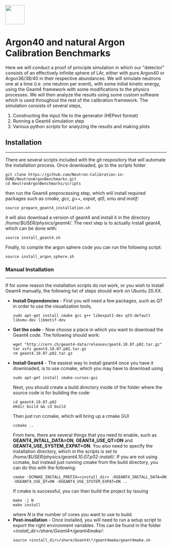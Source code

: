 <p align="left">
  <img height="60" src="https://ibb.co/2ScN3FY" />
</p>

# Argon40 and natural Argon Calibration Benchmarks

Here we will conduct a proof of principle simulation in which our "detector" consists of an effectively infinite sphere of LAr, either with pure Argon40 or Argon36/38/40 in their respective abundances.  We will simulate neutrons one at a time (i.e. one neutron per event), with some initial kinetic energy, using the Geant4 framework with some modifications to the physics processes.  We will then analyze the results using some custom software which is used throughout the rest of the calibration framework.  The simulation consists of several steps, 

1.  Constructing the input file to the generator (HEPevt format)
2.  Running a Geant4 simulation step
3.  Various python scripts for analyzing the results and making plots

## Installation
-----------------
There are several scripts included with the git respository that will automate the installation process.  Once downloaded, go to the scripts folder
```shell
git clone https://github.com/Neutron-Calibration-in-DUNE/NeutronArgonBenchmarks.git
cd NeutronArgonBenchmarks/scripts
```
then run the Geant4 preprocessing step, which will install required packages such as *cmake, gcc, g++, expat, qt5, xmu and motif*:
```shell
source prepare_geant4_installation.sh
```
it will also download a version of geant4 and install it in the directory */home/$USER/physics/geant4/*.  The next step is to actually install geant4, which can be done with:
```shell
source install_geant4.sh
```
Finally, to compile the argon sphere code you can run the following script:
```shell
source install_argon_sphere.sh
```
### Manual Installation
-----------------------
If for some reason the installation scripts do not work, or you wish to install Geant4 manually, the following list of steps should work on Ubuntu 20.XX.
* **Install Dependencies** - First you will need a few packages, such as QT in order to use the visualization tools,
  ```shell
  sudo apt-get install cmake gcc g++ libexpat1-dev qt5-default libxmu-dev libmotif-dev
  ```
* **Get the code** - Now choose a place in which you want to download the Geant4 code.  The following should work:
  ```shell
  wget "http://cern.ch/geant4-data/releases/geat4.10.07.p02.tar.gz"
  tar xvfz geant4.10.07.p02.tar.gz
  rm geant4.10.07.p02.tar.gz
  ```
* **Install Geant4** - The easiest way to install geant4 once you have it downloaded, is to use ccmake, which you may have to download using
  ```shell
  sudo apt-get install cmake-curses-gui
  ```
  Next, you should create a build directory inside of the folder where the source code is for building the code:
  ```shell
  cd geant4.10.07.p02
  mkdir build && cd build
  ```
  Then just run ccmake, which will bring up a cmake GUI
  ```shell
  ccmake ..
  ```
  From here, there are several things that you need to enable, such as **GEANT4_INTALL_DATA=ON**, **GEANT4_USE_QT=ON** and **GEANT4_USE_SYSTEM_EXPAT=ON**.  You also need to specify the installation directory, which in the scripts is set to */home/$USER/physics/geant4.10.07.p02-install/*.  If you are not using ccmake, but instead just running cmake from the build directory, you can do this with the following:
  ```shell
  cmake -DCMAKE_INSTALL_PREFIX=<install_dir> -DGEANT4_INSTALL_DATA=ON -DGEANT4_USE_QT=ON -DGEANT4_USE_SYSTEM_EXPAT=ON ..
  ```
  If cmake is successful, you can then build the project by issuing
  ```shell
  make -j N
  make install
  ```
  where *N* is the number of cores you want to use to build.
* **Post-insallation** - Once installed, you will need to run a setup script to export the right environment variables.  This can be found in the folder *<install_dir>/share/Geant4\*/geant4make/*:
  ```shell
  source <install_dir>/share/Geant4\*/geant4make/geant4make.sh
  ```
  
